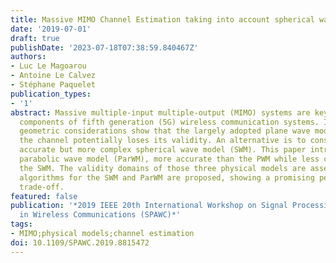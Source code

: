 ```yaml
---
title: Massive MIMO Channel Estimation taking into account spherical waves
date: '2019-07-01'
draft: true
publishDate: '2023-07-18T07:38:59.840467Z'
authors:
- Luc Le Magoarou
- Antoine Le Calvez
- Stéphane Paquelet
publication_types:
- '1'
abstract: Massive multiple-input multiple-output (MIMO) systems are key technological
  components of fifth generation (5G) wireless communication systems. In such a context,
  geometric considerations show that the largely adopted plane wave model (PWM) of
  the channel potentially loses its validity. An alternative is to consider the more
  accurate but more complex spherical wave model (SWM). This paper introduces an intermediate
  parabolic wave model (ParWM), more accurate than the PWM while less complex than
  the SWM. The validity domains of those three physical models are assessed and estimation
  algorithms for the SWM and ParWM are proposed, showing a promising performance complexity
  trade-off.
featured: false
publication: '*2019 IEEE 20th International Workshop on Signal Processing Advances
  in Wireless Communications (SPAWC)*'
tags:
- MIMO;physical models;channel estimation
doi: 10.1109/SPAWC.2019.8815472
---
```


